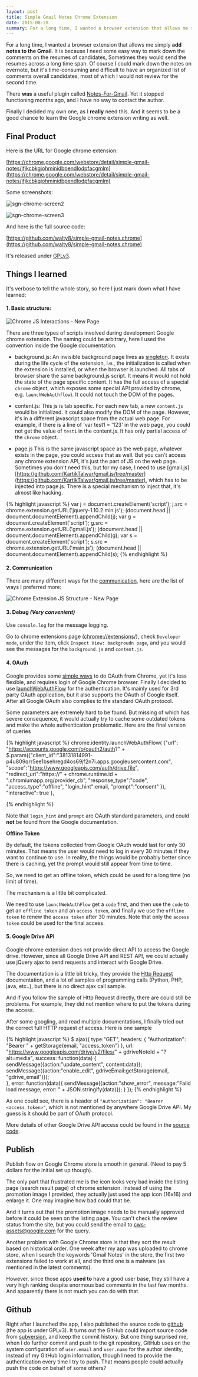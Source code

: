 ```yaml
---
layout: post
title: Simple Gmail Notes Chrome Extension
date: 2015-08-28
summary: For a long time, I wanted a browser extension that allows me simply add notes to the Gmail. 
---
```


For a long time, I wanted a browser extension that allows me simply **add notes to the Gmail**. It is because I need some easy way to mark down the comments on the resumes of candidates, Sometimes they would send the resumes across a long time span. Of course I could mark down the notes on evernote, but it's time-consuming and difficult to have an organized list of comments overall candidates, most of which I would not review for the second time.

There **was** a useful plugin called [Notes-For-Gmail](https://chrome.google.com/webstore/detail/notes-for-gmail/mhjceedeiokhkokngbljcgkbfcpnodag). Yet it stopped functioning months ago, and I have no way to contact the author.

Finally I decided my own one, as I **really** need this. And it seems to be a good chance to learn the Google chrome extension writing as well.

Final Product
-------------

Here is the URL for Google chrome extension:

[https://chrome.google.com/webstore/detail/simple-gmail-notes/jfjkcbkgjohminidbpendlodpfacgmlm](https://chrome.google.com/webstore/detail/simple-gmail-notes/jfjkcbkgjohminidbpendlodpfacgmlm)

Some screenshots:

![sgn-chrome-screen2](https://blog.walty8.com/wp-content/uploads/2015/08/sgn-chrome-screen2.jpg)

![sgn-chrome-screen3](https://blog.walty8.com/wp-content/uploads/2015/08/sgn-chrome-screen3.jpg)

And here is the full source code:

[https://github.com/walty8/simple-gmail-notes.chrome](https://github.com/walty8/simple-gmail-notes.chrome)

It's released under [GPLv3](https://www.gnu.org/licenses/gpl-3.0.en.html).

Things I learned
----------------

It's verbose to tell the whole story, so here I just mark down what I have learned:

#### 1\. Basic structure:

![Chrome JS Interactions - New Page](https://blog.walty8.com/wp-content/uploads/2015/08/Chrome-JS-Interactions-New-Page.png)

There are three types of scripts involved during development Google chrome extension. The naming could be arbitrary, here I used the convention inside the Google documentation.

*   background.js: An invisible background page lives as [singleton](https://en.wikipedia.org/wiki/Singleton_pattern). It exists during the life cycle of the extension, i.e., the initialization is called when the extension is installed, or when the browser is launched. All tabs of browser share the same background.js script. It means it would not hold the state of the page specific content. It has the full access of a special `chrome` object, which exposes some special API provided by chrome, e.g. `launchWebAuthflow`). It could not touch the DOM of the pages.
    
*   content.js: This js is tab specific. For each new tab, a new `content.js` would be initialized. It could also modify the DOM of the page. However, it's in a different javascript space from the actual web page. For example, if there is a line of 'var test1 = '123' in the web page, you could not get the value of `test1` in the content.js. It has only partial access of the `chrome` object.
    
*   page.js This is the same javascript space as the web page, whatever exists in the page, you could access that as well. But you can't access any chrome extension API, it's just the part of JS on the web page. Sometimes you don't need this, but for my case, I need to use \[gmail.js\][https://github.com/KartikTalwar/gmail.js/tree/master](https://github.com/KartikTalwar/gmail.js/tree/master), which has to be injected into page.js. There is a special mechanism to inject that, it's almost like hacking.
    

{% highlight javascript %}
var j = document.createElement('script');
j.src = chrome.extension.getURL('jquery-1.10.2.min.js');
(document.head || document.documentElement).appendChild(j);
var g = document.createElement('script');
g.src = chrome.extension.getURL('gmail.js');
(document.head || document.documentElement).appendChild(g);
var s = document.createElement('script');
s.src = chrome.extension.getURL('main.js');
(document.head || document.documentElement).appendChild(s);
{% endhighlight %}
 

#### 2\. Communication

There are many different ways for the [communication](https://developer.chrome.com/extensions/messaging), here are the list of ways I preferred more:

![Chrome Extension JS Structure - New Page](https://blog.walty8.com/wp-content/uploads/2015/08/Chrome-Extension-JS-Structure-New-Page.png)

#### 3\. Debug _(Very convenient)_

Use `console.log` for the message logging.

Go to chrome extensions page (<chrome://extensions/>), check `Developer mode`, under the item, click `Inspect View: backgroudn page`, and you would see the messages for the `background.js` and `content.js`.

#### 4\. OAuth

Google provides some [simple ways](https://developer.chrome.com/extensions/tut_oauth) to do OAuth from Chrome, yet it's less flexible, and requires login of Google Chrome browser. Finally I decided to use [launchWebAuthFlow](https://developer.chrome.com/apps/identity#method-launchWebAuthFlow) for the authentication. It's mainly used for 3rd party OAuth application, but it also supports the OAuth of Google itself. After all Google OAuth also complies to the standard OAuth protocol.

Some parameters are extremely hard to be found. But missing of which has severe consequence, it would actually try to cache some outdated tokens and make the whole authentication problematic. Here are the final version of queries

{% highlight javascript %}
chrome.identity.launchWebAuthFlow(
    {"url": "https://accounts.google.com/o/oauth2/auth?" +
      $.param({"client\_id":"38131814991-p4u809qrr5ee1bsehregd4os69jf2n7i.apps.googleusercontent.com",
          "scope":"https://www.googleapis.com/auth/drive.file",
          "redirect\_uri":"https://" + 
            chrome.runtime.id + ".chromiumapp.org/provider\_cb",
          "response\_type":"code",
          "access\_type":"offline",
          "login\_hint":email,
          "prompt":"consent"
      }), 
     "interactive": true
    },

{% endhighlight %}

Note that `login_hint` and `prompt` are OAuth standard parameters, and could **not** be found from the Google documentation.

**Offline Token**

By default, the tokens collected from Google OAuth would last for only 30 minutes. That means the user would need to log in every 30 minutes if they want to continue to use. In reality, the things would be probably better since there is caching, yet the prompt would still appear from time to time.

So, we need to get an offline token, which could be used for a long time (no limit of time).

The mechanism is a little bit complicated.

We need to use `launchWebAuthFlow` get a `code` first, and then use the `code` to get an `offline token` and an `access token`, and finally we use the `offline token` to renew the `access token` after 30 minutes. Note that only the `access token` could be used for the final access.

#### 5\. Google Drive API

Google chrome extension does not provide direct API to access the Google drive. However, since all Google Drive API and REST API, we could actually use jQuery ajax to send requests and interact with Google Drive.

The documentation is a little bit tricky, they provide the [Http Request](https://developers.google.com/drive/v2/reference/files/get) documentation, and a lot of samples of programming calls (Python, PHP, java, etc..), but there is no direct ajax call sample.

And if you follow the sample of Http Request directly, there are could still be problems. For example, they did not mention where to put the tokens during the access.

After some googling, and read multiple documentations, I finally tried out the correct full HTTP request of access. Here is one sample

{% highlight javascript %}
$.ajax({
        type:"GET",
        headers: {
                "Authorization": "Bearer " + getStorage(email, "access\_token")
        },
        url: "https://www.googleapis.com/drive/v2/files/" + gdriveNoteId + "?alt=media",
        success: function(data) {
            sendMessage({action:"update\_content", content:data});
            sendMessage({action:"enable\_edit", gdriveEmail:getStorage(email, "gdrive\_email")});  
        },
        error: function(data){
            sendMessage({action:"show\_error", 
                        message:"Faild load message, error: " + JSON.stringify(data)});
        }
    });
{% endhighlight %}

As one could see, there is a header of `"Authorization": "Bearer <access_token>"`, which is not mentioned by anywhere Google Drive API. My guess is it should be part of OAuth protocol.

More details of other Google Drive API access could be found in the [source code](https://github.com/walty8/simple-gmail-notes.chrome).

Publish
-------

Publish flow on Google Chrome store is smooth in general. (Need to pay 5 dollars for the initial set up though).

The only part that frustrated me is the icon looks very bad inside the listing page (search result page) of chrome extension. Instead of using the promotion image I provided, they actually just used the app icon (16x16) and enlarge it. One may imagine how bad could that be.

And it turns out that the promotion image needs to be manually approved before it could be seen on the listing page. You can't check the review status from the site, but you could send the email to [cws-assets@google.com](mailto:cws-assets@google.com) for the query.

Another problem with Google Chrome store is that they sort the result based on historical order. One week after my app was uploaded to chrome store, when I search the keywords 'Gmail Notes' in the store, the first two extensions failed to work at all, and the third one is a malware (as mentioned in the latest comments).

However, since those apps **used to** have a good user base, they still have a very high ranking despite enormous bad comments in the last few months. And apparently there is not much you can do with that.

Github
------

Right after I launched the app, I also published the source code to [github](github.com) (the app is under GPLv3). It turns out the GitHub could import source code from [subversion](https://subversion.apache.org/), and keep the commit history. But one thing surprised me, when I do further commit and push to the git repository, GitHub uses on the system configuration of `user.email` and `user.name` for the author identity, instead of my GitHub login information, though I need to provide the authentication every time I try to push. That means people could actually push the code on behalf of some others?
